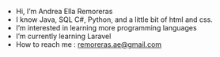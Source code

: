 - Hi, I’m Andrea Ella Remoreras
- I know Java, SQL C#, Python, and a little bit of html and css.
- I’m interested in learning more programming languages 
- I’m currently learning Laravel
- How to reach me : remoreras.ae@gmail.com

<!---

--->
